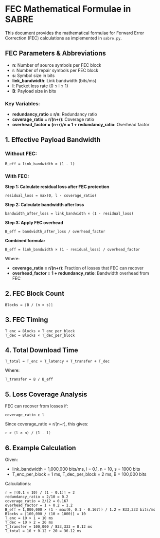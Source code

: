 # FEC Mathematical Formulae in SABRE

This document provides the mathematical formulae for Forward Error Correction (FEC) calculations as implemented in `sabre.py`.

## FEC Parameters & Abbreviations

- **n**: Number of source symbols per FEC block
- **r**: Number of repair symbols per FEC block  
- **s**: Symbol size in bits
- **link_bandwidth**: Link bandwidth (bits/ms)
- **l**: Packet loss rate (0 ≤ l ≤ 1)
- **B**: Payload size in bits

### Key Variables:
- **redundancy_ratio = r/n**: Redundancy ratio
- **coverage_ratio = r/(n+r)**: Coverage ratio  
- **overhead_factor = (n+r)/n = 1 + redundancy_ratio**: Overhead factor

## 1. Effective Payload Bandwidth

### Without FEC:
```
B_eff = link_bandwidth × (1 - l)
```

### With FEC:

**Step 1: Calculate residual loss after FEC protection**
```
residual_loss = max(0, l - coverage_ratio)
```

**Step 2: Calculate bandwidth after loss**
```
bandwidth_after_loss = link_bandwidth × (1 - residual_loss)
```

**Step 3: Apply FEC overhead**
```
B_eff = bandwidth_after_loss / overhead_factor
```

**Combined formula:**
```
B_eff = link_bandwidth × (1 - residual_loss) / overhead_factor
```

Where:
- **coverage_ratio = r/(n+r)**: Fraction of losses that FEC can recover
- **overhead_factor = 1 + redundancy_ratio**: Bandwidth overhead from FEC

## 2. FEC Block Count

```
Blocks = ⌈B / (n × s)⌉
```

## 3. FEC Timing

```
T_enc = Blocks × T_enc_per_block
T_dec = Blocks × T_dec_per_block
```

## 4. Total Download Time

```
T_total = T_enc + T_latency + T_transfer + T_dec
```

Where:
```
T_transfer = B / B_eff
```

## 5. Loss Coverage Analysis

FEC can recover from losses if:
```
coverage_ratio ≥ l
```

Since coverage_ratio = r/(n+r), this gives:
```
r ≥ (l × n) / (1 - l)
```

<!-- ## 6. Optimal FEC Parameters

- **Optimal r**: r = ⌈(l × n) / (1 - l)⌉
- **Trade-off**: Higher r → better coverage, more overhead
- **Balance**: coverage_ratio ≈ l for optimal efficiency -->

## 6. Example Calculation

Given:
- link_bandwidth = 1,000,000 bits/ms, l = 0.1, n = 10, s = 1000 bits
- T_enc_per_block = 1 ms, T_dec_per_block = 2 ms, B = 100,000 bits

Calculations:
```
r = ⌈(0.1 × 10) / (1 - 0.1)⌉ = 2
redundancy_ratio = 2/10 = 0.2
coverage_ratio = 2/12 = 0.167  
overhead_factor = 1 + 0.2 = 1.2
B_eff = 1,000,000 × (1 - max(0, 0.1 - 0.167)) / 1.2 = 833,333 bits/ms
Blocks = ⌈100,000 / (10 × 1000)⌉ = 10
T_enc = 10 × 1 = 10 ms
T_dec = 10 × 2 = 20 ms
T_transfer = 100,000 / 833,333 = 0.12 ms
T_total = 10 + 0.12 + 20 = 30.12 ms
```
